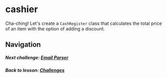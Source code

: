 # cashier
Cha-ching! Let's create a `CashRegister` class that calculates the total price of an item with the option of adding a discount.  

## Navigation  
##### Next challenge: [Email Parser](https://github.com/Coderdotnew/intro_web_apps_bs/tree/master/07_class/03_challenges/code/02_email_parser)  
##### Back to lesson: [Challenges](https://github.com/Coderdotnew/intro_web_apps_bs/tree/master/07_class/03_challenges)  